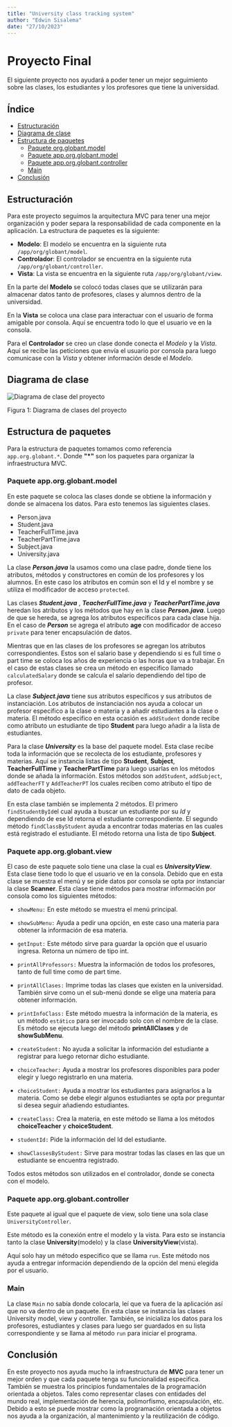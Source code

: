 ```yaml
---
title: "University class tracking system"
author: "Edwin Sisalema"
date: "27/10/2023"
---
```


# Proyecto Final

El siguiente proyecto nos ayudará a poder tener un mejor seguimiento sobre las clases, los estudiantes y los profesores que tiene la universidad.

## Índice

- [Estructuración](#Estructuración)
- [Diagrama de clase](#diagrama-de-clase)
- [Estructura de paquetes](#estructura-de-paquetes)
  - [Paquete org.globant.model](#paquete-apporgglobantmodel)
  - [Paquete app.org.globant.model](#paquete-apporgglobantview)
  - [Paquete app.org.globant.controller](#paquete-apporgglobantcontroller)
  - [Main](#main)
- [Conclusión](#conclusión)

## Estructuración

Para este proyecto seguimos la arquitectura MVC para tener una mejor organización y poder separa la responsabilidad de cada componente en la aplicación. La estructura de paquetes es la siguiente:

- **Modelo**: El modelo se encuentra en la siguiente ruta `/app/org/globant/model`.
- **Controlador**: El controlador se encuentra en la siguiente ruta `/app/org/globant/controller`.
- **Vista**: La vista se encuentra en la siguiente ruta `/app/org/globant/view`.

En la parte del **Modelo** se colocó todas clases que se utilizarán para almacenar datos tanto de profesores, clases y alumnos dentro de la universidad.

En la **Vista** se coloca una clase para interactuar con el usuario de forma amigable por consola. Aquí se encuentra todo lo que el usuario ve en la consola.

Para el **Controlador** se creo un clase donde conecta el _Modelo_ y la _Vista_. Aquí se recibe las peticiones que envía el usuario por consola para luego comunicase con la _Vista_ y obtener información desde el _Modelo_.

## Diagrama de clase

![Diagrama de clase del proyecto](src/resources/University.svg)

Figura 1: Diagrama de clases del proyecto

## Estructura de paquetes

Para la estructura de paquetes tomamos como referencia `app.org.globant.*`. Donde **"\*"** son los paquetes para organizar la infraestructura MVC.

### Paquete app.org.globant.model

En este paquete se coloca las clases donde se obtiene la información y donde se almacena los datos. Para esto tenemos las siguientes clases.

- Person.java
- Student.java
- TeacherFullTime.java
- TeacherPartTime.java
- Subject.java
- University.java

La clase **_Person.java_** la usamos como una clase padre, donde tiene los atributos, métodos y constructores en común de los profesores y los alumnos. En este caso los atributos en común son el Id y el nombre y se utiliza el modificador de acceso `protected`.

Las clases **_Student.java_** , **_TeacherFullTime.java_** y **_TeacherPartTime.java_** heredan los atributos y los métodos que hay en la clase **_Person.java_**. Luego de que se hereda, se agrega los atributos específicos para cada clase hija. En el caso de **_Person_** se agrega el atributo **age** con modificador de acceso `private` para tener encapsulación de datos.

Mientras que en las clases de los profesores se agregan los atributos correspondientes. Estos son el salario base y dependiendo si es full time o part time se coloca los años de experiencia o las horas que va a trabajar. En el caso de estas clases se crea un método en especifico llamado `calculatedSalary` donde se calcula el salario dependiendo del tipo de profesor.

La clase **_Subject.java_** tiene sus atributos específicos y sus atributos de instanciación. Los atributos de instanciación nos ayuda a colocar un profesor especifico a la clase o materia y a añadir estudiantes a la clase o materia. El método especifico en esta ocasión es `addStudent` donde recibe como atributo un estudiante de tipo **Student** para luego añadir a la lista de estudiantes.

Para la clase **_University_** es la base del paquete model. Esta clase recibe toda la información que se recolecta de los estudiante, profesores y materias. Aquí se instancia listas de tipo **Student**, **Subject**, **TeacherFullTime** y **TeacherPartTime** para luego usarlas en los métodos donde se añada la información. Estos métodos son `addStudent`, `addSubject`, `addTeacherFT` y `AddTeacherPT` los cuales reciben como atributo el tipo de dato de cada objeto.

En esta clase también se implementa 2 métodos. El primero `findStudentById`el cual ayuda a buscar un estudiante por su _Id_ y dependiendo de ese Id retorna el estudiante correspondiente.
El segundo método `findClassByStudent` ayuda a encontrar todas materias en las cuales está registrado el estudiante. El método retorna una lista de tipo **Subject**.

### Paquete app.org.globant.view

El caso de este paquete solo tiene una clase la cual es **_UniversityView_**. Esta clase tiene todo lo que el usuario ve en la consola.
Debido que en esta clase se muestra el menú y se pide datos por consola se opta por instanciar la clase **Scanner**. Esta clase tiene métodos para mostrar información por consola como los siguientes métodos:

- `showMenu:` En este método se muestra el menú principal.
- `showSubMenu:` Ayuda a pedir una opción, en este caso una materia para obtener la información de esa materia.

- `getInput:` Este método sirve para guardar la opción que el usuario ingresa. Retorna un número de tipo int.

- `printAllProfessors:` Muestra la información de todos los profesores, tanto de full time como de part time.

- `printAllClases:` Imprime todas las clases que existen en la universidad. También sirve como un el sub-menú donde se elige una materia para obtener información.

- `printInfoClass:` Este método muestra la información de la materia, es un método `estático` para ser invocado solo con el nombre de la clase. Es método se ejecuta luego del método **printAllClases** y de **showSubMenu**.

- `createStudent:` No ayuda a solicitar la información del estudiante a registrar para luego retornar dicho estudiante.

- `choiceTeacher:` Ayuda a mostrar los profesores disponibles para poder elegir y luego registrarlo en una materia.

- `choiceStudent:` Ayuda a mostrar los estudiantes para asignarlos a la materia. Como se debe elegir algunos estudiantes se opta por preguntar si desea seguir añadiendo estudiantes.

- `createClass:` Crea la materia, en este método se llama a los métodos **choiceTeacher** y **choiceStudent**.

- `studentId:` Pide la información del Id del estudiante.

- `showClassesByStudent:` Sirve para mostrar todas las clases en las que un estudiante se encuentra registrado.

Todos estos métodos son utilizados en el controlador, donde se conecta con el modelo.

### Paquete app.org.globant.controller

Este paquete al igual que el paquete de view, solo tiene una sola clase `UniversityController`.

Este método es la conexión entre el modelo y la vista. Para esto se instancia tanto la clase **University**(modelo) y la clase **UniversityView**(vista).

Aquí solo hay un método especifico que se llama `run`. Este método nos ayuda a entregar información dependiendo de la opción del menú elegida por el usuario.

### Main

La clase `Main` no sabía donde colocarla, leí que va fuera de la aplicación así que no va dentro de un paquete. En esta clase se instancia las clases University model, view y controller. También, se inicializa los datos para los profesores, estudiantes y clases para luego ser guardados en su lista correspondiente y se llama al método `run` para iniciar el programa.

## Conclusión

En este proyecto nos ayuda mucho la infraestructura de **MVC** para tener un mejor orden y que cada paquete tenga su funcionalidad especifica. También se muestra los principios fundamentales de la programación orientada a objetos. Tales como representar clases con entidades del mundo real, implementación de herencia, polimorfismo, encapsulación, etc. Debido a esto se puede mostrar como la programación orientada a objetos nos ayuda a la organización, al mantenimiento y la reutilización de código.
